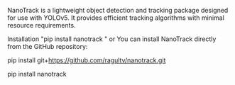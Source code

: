 NanoTrack is a lightweight object detection and tracking package designed for use with YOLOv5. It provides efficient tracking algorithms with minimal resource requirements.

Installation
"pip install nanotrack " or You can install NanoTrack directly from the GitHub repository:

pip install git+https://github.com/ragultv/nanotrack.git


pip install nanotrack
